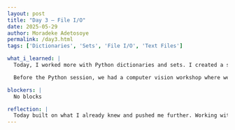 ```yaml
---
layout: post
title: "Day 3 – File I/O"
date: 2025-05-29
author: Moradeke Adetosoye
permalink: /day3.html
tags: ['Dictionaries', 'Sets', 'File I/O', 'Text Files']

what_i_learned: |
  Today, I worked more with Python dictionaries and sets. I created a simple student gradebook using a dictionary to store and access grades, which helped me understand how to manage structured data. I also used sets to practice operations like adding elements and removing duplicates. Later, we covered file input/output (file I/O) in Python—learning how to open, read, write, append, and close files. Practicing these skills showed me how to save data outside the program.

  Before the Python session, we had a computer vision workshop where we explored how computers process and interpret images. Afterward, we played an escape room game in teams, which was a fun way to build collaboration and problem-solving skills.

blockers: |
  No blocks

reflection: |
  Today built on what I already knew and pushed me further. Working with dictionaries and sets helped me see how Python can organize and handle different types of data. File I/O was completely new to me, but the practice examples made it less intimidating. I also liked the mix of technical and interactive activities—starting with computer vision and ending with a team escape room. It made the day feel balanced and reminded me that both coding and communication are key skills in tech.
---
```

